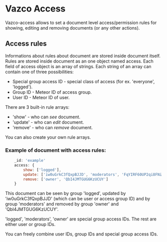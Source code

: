 # Vazco Access

Vazco-access allows to set a document level access/permission rules for showing, 
editing and removing documents (or any other actions).

## Access rules

Informations about rules about document are stored inside document itself. 
Rules are stored inside document as an one object named access. 
Each field of access object is an array of strings.
Each string of an array can contain one of three possibilities:

* Special group access ID - special class of access (for ex. 'everyone', 'logged').
* Group ID - Meteor ID of access group.
* User ID - Meteor ID of user.

There are 3 built-in rule arrays:
* 'show' - who can *see* document.
* 'update' - who can *edit* document.
* 'remove' - who can *remove* document.

You can also create your own rule arrays.

### Example of document with access rules:

```js
    _id: 'example'
    access: {
        show: ['logged'],
        update: ['iw0uGrkC3fQxpBJJD', 'moderators', 'FqYIRF60UP2qi8FNi'],
        remove: ['owner', 'QbI4JMTGUG6KzUCUY']
    }
```

This document can be seen by group 'logged', updated by 'iw0uGrkC3fQxpBJJD' 
(which can be user or access group ID) and by group 'moderators' and removed by group 
'owner' and 'QbI4JMTGUG6KzUCUY'.

'logged', 'moderators', 'owner' are special group access IDs. The rest are either user or group IDs.

You can freely combine user IDs, group IDs and special group access IDs.
